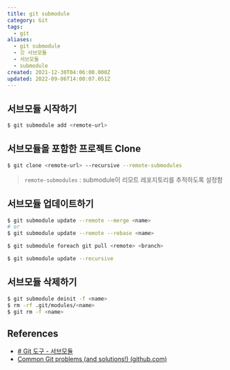 ```yaml
---
title: git submodule
category: Git
tags:
  - git
aliases:
  - git submodule
  - 깃 서브모듈
  - 서브모듈
  - submodule
created: 2021-12-30T04:06:00.000Z
updated: 2022-09-06T14:00:07.051Z
---
```


## 서브모듈 시작하기

```sh
$ git submodule add <remote-url>
```

## 서브모듈을 포함한 프로젝트 Clone

```sh
$ git clone <remote-url> --recursive --remote-submodules
```

> `remote-submodules` : submodule이 리모트 레포지토리를 추적하도록 설정함

## 서브모듈 업데이트하기

```sh
$ git submodule update --remote --merge <name>
# or
$ git submodule update --remote --rebase <name>
```

```sh
$ git submodule foreach git pull <remote> <branch>
```

```sh
$ git submodule update --recursive
```

## 서브모듈 삭제하기

```sh
$ git submodule deinit -f <name>
$ rm -rf .git/modules/<name>
$ git rm -f <name>
```

## References

- [# Git 도구 - 서브모듈](https://git-scm.com/book/ko/v2/Git-%EB%8F%84%EA%B5%AC-%EC%84%9C%EB%B8%8C%EB%AA%A8%EB%93%88)
- [Common Git problems (and solutions!) (github.com)](https://gist.github.com/mrnabati/bc59304784e1a3a48dd25f92bf20a420)
